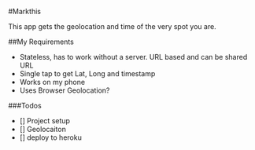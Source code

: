 #Markthis

This app gets the geolocation and time of the very spot you are.

##My Requirements
- Stateless, has to work without a server. URL based and can be shared URL
- Single tap to get Lat, Long and timestamp
- Works on my phone
- Uses Browser Geolocation?

###Todos
- [] Project setup
- [] Geolocaiton
- [] deploy to heroku